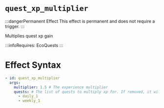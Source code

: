 # `quest_xp_multiplier`
:::dangerPermanent Effect
This effect is permanent and does not require a trigger.
:::

Multiplies quest xp gain

:::infoRequires:
EcoQuests
:::
# Effect Syntax
```yaml
- id: quest_xp_multiplier
  args:
    multiplier: 1.5 # The experience multiplier
    quests: # The list of quests to multiply xp for. If removed, it will multiply all quests.
      - daily_1
      - weekly_1 
```
